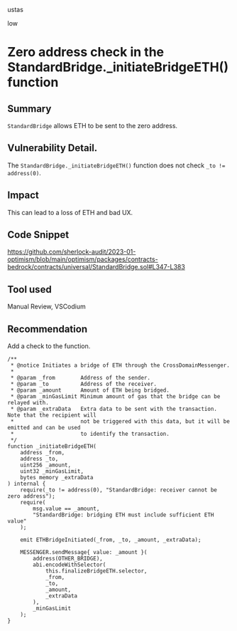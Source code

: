 ustas

low

# Zero address check in the StandardBridge._initiateBridgeETH() function

## Summary
`StandardBridge` allows ETH to be sent to the zero address.

## Vulnerability Detail.
The `StandardBridge._initiateBridgeETH()` function does not check `_to != address(0)`.

## Impact
This can lead to a loss of ETH and bad UX.

## Code Snippet
https://github.com/sherlock-audit/2023-01-optimism/blob/main/optimism/packages/contracts-bedrock/contracts/universal/StandardBridge.sol#L347-L383

## Tool used
Manual Review, VSCodium

## Recommendation
Add a check to the function.
```solidity
/**
 * @notice Initiates a bridge of ETH through the CrossDomainMessenger.
 *
 * @param _from        Address of the sender.
 * @param _to          Address of the receiver.
 * @param _amount      Amount of ETH being bridged.
 * @param _minGasLimit Minimum amount of gas that the bridge can be relayed with.
 * @param _extraData   Extra data to be sent with the transaction. Note that the recipient will
 *                     not be triggered with this data, but it will be emitted and can be used
 *                     to identify the transaction.
 */
function _initiateBridgeETH(
    address _from,
    address _to,
    uint256 _amount,
    uint32 _minGasLimit,
    bytes memory _extraData
) internal {
    require(_to != address(0), "StandardBridge: receiver cannot be zero address");
    require(
        msg.value == _amount,
        "StandardBridge: bridging ETH must include sufficient ETH value"
    );

    emit ETHBridgeInitiated(_from, _to, _amount, _extraData);

    MESSENGER.sendMessage{ value: _amount }(
        address(OTHER_BRIDGE),
        abi.encodeWithSelector(
            this.finalizeBridgeETH.selector,
            _from,
            _to,
            _amount,
            _extraData
        ),
        _minGasLimit
    );
}

```